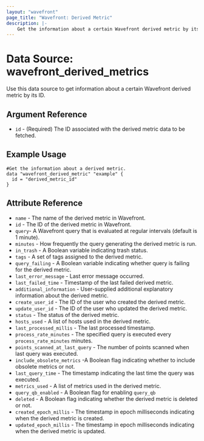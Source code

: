 ```yaml
---
layout: "wavefront"
page_title: "Wavefront: Derived Metric"
description: |-
    Get the information about a certain Wavefront derived metric by its ID.
---
```


# Data Source: wavefront_derived_metrics

Use this data source to get information about a certain Wavefront derived metric by its ID.

## Argument Reference
* `id` - (Required) The ID associated with the derived metric data to be fetched.

## Example Usage

```hcl
#Get the information about a derived metric.
data "wavefront_derived_metric" "example" {
  id = "derived_metric_id"
}
```

## Attribute Reference

* `name` - The name of the derived metric in Wavefront.
* `id` - The ID of the derived metric in Wavefront.
* `query`- A Wavefront query that is evaluated at regular intervals (default is 1 minute).
* `minutes` - How frequently the query generating the derived metric is run.
* `in_trash` - A Boolean variable indicating trash status.
* `tags` - A set of tags assigned to the derived metric.
* `query_failing` - A Boolean variable indicating whether query is failing for the derived metric.
* `last_error_message` - Last error message occurred.
* `last_failed_time` - Timestamp of the last failed derived metric.
* `additional_information` - User-supplied additional explanatory information about the derived metric.
* `create_user_id` - The ID of the user who created the derived metric.
* `update_user_id` - The ID of the user who updated the derived metric.
* `status` - The status of the derived metric.
* `hosts_used` - A list of hosts used in the derived metric.
* `last_processed_millis` - The last processed timestamp.
* `process_rate_minutes` -  The specified query is executed every `process_rate_minutes` minutes.
* `points_scanned_at_last_query` - The number of points scanned when last query was executed.
* `include_obsolete_metrics` -A Boolean flag indicating whether to include obsolete metrics or not.
* `last_query_time` - The timestamp indicating the last time the query was executed.
* `metrics_used` - A list of metrics used in the derived metric.
* `query_qb_enabled` - A Boolean flag for enabling `query_qb`
* `deleted` - A Boolean flag indicating whether the derived metric is deleted or not.
* `created_epoch_millis` - The timestamp in epoch milliseconds indicating when the derived metric is created.
* `updated_epoch_millis` - The timestamp in epoch milliseconds indicating when the derived metric is updated.


	
